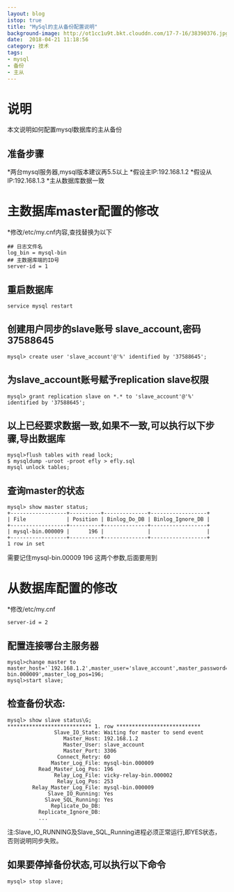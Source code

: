 ```yaml
---
layout: blog
istop: true
title: "MySql的主从备份配置说明"
background-image: http://ot1cc1u9t.bkt.clouddn.com/17-7-16/38390376.jpg
date:  2018-04-21 11:18:56
category: 技术
tags:
- mysql
- 备份
- 主从
---
```


# 说明
本文说明如何配置mysql数据库的主从备份
## 准备步骤
*两台mysql服务器,mysql版本建议再5.5以上
*假设主IP:192.168.1.2
*假设从IP:192.168.1.3
*主从数据库数据一致

# 主数据库master配置的修改
*修改/etc/my.cnf内容,查找替换为以下
```
## 日志文件名
log_bin = mysql-bin
## 主数据库端的ID号
server-id = 1
```
## 重启数据库
```
service mysql restart
```
## 创建用户同步的slave账号 slave_account,密码37588645
```
mysql> create user 'slave_account'@'%' identified by '37588645';
```
## 为slave_account账号赋予replication slave权限
```
mysql> grant replication slave on *.* to 'slave_account'@'%' identified by '37588645';
```
## 以上已经要求数据一致,如果不一致,可以执行以下步骤,导出数据库
```
mysql>flush tables with read lock;
$ mysqldump -uroot -proot efly > efly.sql
mysql unlock tables;
```
## 查询master的状态
```
mysql> show master status;  
+------------------+----------+--------------+------------------+  
| File             | Position | Binlog_Do_DB | Binlog_Ignore_DB |  
+------------------+----------+--------------+------------------+  
| mysql-bin.000009 |      196 |              |                  |  
+------------------+----------+--------------+------------------+  
1 row in set
```
需要记住mysql-bin.00009 196 这两个参数,后面要用到
# 从数据库配置的修改
*修改/etc/my.cnf
```
server-id = 2
```
## 配置连接哪台主服务器
```
mysql>change master to master_host='`192.168.1.2',master_user='slave_account',master_password='37588645',master_log_file='mysql-bin.000009',master_log_pos=196;
mysql>start slave;
```
## 检查备份状态:
```
mysql> show slave status\G;
*************************** 1. row ***************************  
               Slave_IO_State: Waiting for master to send event  
                  Master_Host: 192.168.1.2  
                  Master_User: slave_account  
                  Master_Port: 3306  
                Connect_Retry: 60  
              Master_Log_File: mysql-bin.000009  
          Read_Master_Log_Pos: 196  
               Relay_Log_File: vicky-relay-bin.000002  
                Relay_Log_Pos: 253  
        Relay_Master_Log_File: mysql-bin.000009  
             Slave_IO_Running: Yes  
            Slave_SQL_Running: Yes  
              Replicate_Do_DB:  
          Replicate_Ignore_DB:  
          ...  
```
注:Slave_IO_RUNNING及Slave_SQL_Running进程必须正常运行,即YES状态，否则说明同步失败。
## 如果要停掉备份状态,可以执行以下命令
```
mysql> stop slave;
```
